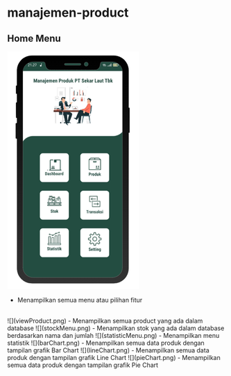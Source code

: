 # manajemen-product

## Home Menu
![](home.png)
- Menampilkan semua menu atau pilihan fitur
<br>
![](viewProduct.png)
- Menampilkan semua product yang ada  dalam database
![](stockMenu.png)
- Menampilkan stok yang ada dalam database berdasarkan nama dan jumlah
![](statisticMenu.png)
- Menampilkan menu statistik
![](barChart.png)
- Menampilkan semua data produk dengan tampilan grafik Bar Chart
![](lineChart.png)
- Menampilkan semua data produk dengan tampilan grafik Line Chart
![](pieChart.png)
- Menampilkan semua data produk dengan tampilan grafik Pie Chart
